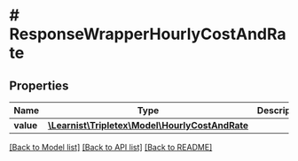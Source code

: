 # # ResponseWrapperHourlyCostAndRate

## Properties

Name | Type | Description | Notes
------------ | ------------- | ------------- | -------------
**value** | [**\Learnist\Tripletex\Model\HourlyCostAndRate**](HourlyCostAndRate.md) |  | [optional]

[[Back to Model list]](../../README.md#models) [[Back to API list]](../../README.md#endpoints) [[Back to README]](../../README.md)
